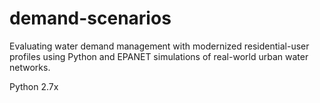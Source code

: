 # demand-scenarios
Evaluating water demand management with modernized residential-user profiles using Python and EPANET simulations of real-world urban water networks.

Python 2.7x
